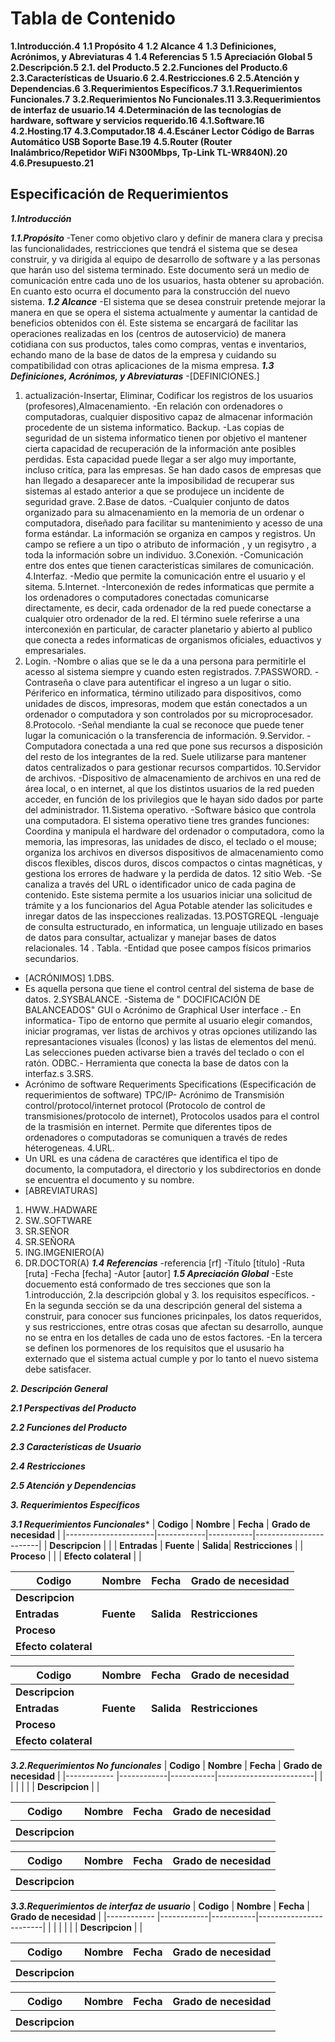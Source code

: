 # Tabla de Contenido

**1.Introducción.4**
**1.1 Propósito 4**
**1.2 Alcance 4**
**1.3 Definiciones, Acrónimos, y Abreviaturas 4**
**1.4 Referencias 5**
**1.5 Apreciación Global 5**
**2.Descripción.5**
**2.1. del Producto.5**
**2.2.Funciones del Producto.6**
**2.3.Características de Usuario.6**
**2.4.Restricciones.6**
**2.5.Atención y Dependencias.6**
**3.Requerimientos Específicos.7**
**3.1.Requerimientos Funcionales.7**
**3.2.Requerimientos No Funcionales.11**
**3.3.Requerimientos de interfaz de usuario.14**
**4.Determinación de las tecnologías de hardware, software y servicios requerido.16**
**4.1.Software.16**
**4.2.Hosting.17**
**4.3.Computador.18**
**4.4.Escáner Lector Código de Barras Automático USB Soporte Base.19**
**4.5.Router (Router Inalámbrico/Repetidor WiFi N300Mbps, Tp-Link TL-WR840N).20**
**4.6.Presupuesto.21**

## Especificación de Requerimientos

***1.Introducción***

***1.1.Propósito***
-Tener como objetivo claro y definir de manera clara y precisa las funcionalidades, restricciones que tendrá el sistema que se desea construir, y va dirigida al equipo de desarrollo de software y a las personas que harán uso del sistema terminado. Este documento será un medio de comunicación entre cada uno de los usuarios, hasta obtener su aprobación. En cuanto esto ocurra el documento para la construcción del nuevo sistema.
***1.2 Alcance***
-El sistema que se desea construir pretende mejorar la manera en que se opera el sistema actualmente y aumentar la cantidad de beneficios obtenidos con él.
Este sistema se encargará de facilitar las operaciones realizadas en los (centros de autoservicio) de manera cotidiana con sus productos, tales como compras, ventas e inventarios, echando mano de la base de datos de la empresa y cuidando su compatibilidad con otras aplicaciones de la misma empresa.
***1.3 Definiciones, Acrónimos, y Abreviaturas***
-[DEFINICIONES.] 
1. actualización-Insertar, Eliminar, Codificar los registros de los usuarios (profesores),Almacenamiento.
-En relación con ordenadores o computadoras, cualquier dispositivo capaz de almacenar información procedente de un sistema informatico. Backup. -Las copias de seguridad de un sistema informatico tienen por objetivo el mantener cierta capacidad de recuperación de la información ante posibles perdidas. Esta capacidad puede llegar a ser algo muy importante, incluso critíca, para las empresas. Se han dado casos de empresas que han llegado a desaparecer ante la imposibilidad de recuperar sus sistemas al estado anterior a que se produjece un incidente de seguridad grave.
2.Base de datos.
-Cualquier conjunto de datos organizado para su almacenamiento en la memoria de un ordenar o computadora, diseñado para facilitar su mantenimiento y acesso de una forma estándar. La información se organiza en campos y registros. Un campo se refiere a un tipo o atributo de información , y un regisytro , a toda la información sobre un individuo.
3.Conexión. 
-Comunicación entre dos entes que tienen caracteristícas similares de comunicación. 
4.Interfaz.
-Medio que permite la comunicación entre el usuario y el sitema.
5.Internet. 
-Interconexión de redes informaticas que permite a los ordenadores o computadores conectadas comunicarse directamente, es decir, cada ordenador de la red puede conectarse a cualquier otro ordenador de la red. El término suele referirse a una interconexión en particular, de caracter planetario y abierto al publico que conecta a redes informaticas de organismos oficiales, eduactivos y empresariales.
6. Login. 
-Nombre o alias que se le da a una persona para permitirle el acesso al sistema siempre y cuando esten registrados.
7.PASSWORD. 
-Contraseña o clave para autentificar el ingreso a un lugar o sitio. Périferico en informatica, término utilizado para dispositivos, como unidades de discos, impresoras, modem que están conectados a un ordenador o computadora y son controlados por su microprocesador.
8.Protocolo. 
-Señal mendiante la cual se reconoce que puede tener lugar la comunicación o la transferencia de información.
9.Servidor. 
-Computadora conectada a una red que pone sus recursos a disposición del resto de los integrantes de la red. Suele utilizarse para mantener datos centralizados o para gestionar recursos compartidos.
10.Servidor de archivos. 
-Dispositivo de almacenamiento de archivos en una red de área local, o en internet, al que los distintos usuarios de la red pueden acceder, en función de los privilegios que le hayan sido dados por parte del administrador.
11.Sistema operativo. 
-Software básico que controla una computadora. El sistema operativo tiene tres grandes funciones: Coordina y manipula el hardware del ordenador o computadora, como la memoria, las impresoras, las unidades de disco, el teclado o el mouse; organiza los archivos en diversos dispositivos de almacenamiento como discos flexibles, discos duros, discos compactos o cintas magnéticas, y gestiona los errores de hadware y la perdida de datos.
12 sitio Web. 
-Se canaliza a través del URL o identificador unico de cada pagina de contenido. Este sistema permite a los usuarios iniciar una solicitud de trámite y a los funcionarios del Agua Potable atender las solicitudes e inregar datos de las inspecciones realizadas.
13.POSTGREQL 
-lenguaje de consulta estructurado, en informatica, un lenguaje utilizado en bases de datos para consultar, actualizar y manejar bases de datos relacionales. 
14 . Tabla. 
-Entidad que posee campos físicos primarios secundarios.
- [ACRÓNIMOS]
1.DBS.
- Es aquella persona que tiene el control central del sistema de base de datos. 
2.SYSBALANCE.
-Sistema de " DOCIFICACIÓN DE BALANCEADOS" GUI o Acrónimo de Graphical User interface .- En informatica- Tipo de entorno que permite al usuario elegir comandos, iniciar programas, ver listas de archivos y otras opciones utilizando las represantaciones visuales (Íconos) y las listas de elementos del menú. Las selecciones pueden activarse bien a través del teclado o con el ratón. ODBC.- Herramienta que conecta la base de datos con la interfaz.s
3.SRS.
- Acrónimo de software Requeriments Specifications 
(Especificación de requerimientos de software)
TPC/IP- Acrónimo de Transmisión control/protocol/internet protocol
(Protocolo de control de transmisiones/protocolo de internet),
Protocolos usados para el control de la trasmisión en internet. Permite que diferentes tipos de ordenadores o computadoras se comuniquen a través de redes héterogeneas.
4.URL. 
- Un URL es una cádena de caractéres que identifica el tipo de documento, la computadora, el directorio y los subdirectorios en donde se encuentra el documento y su nombre.  
- [ABREVIATURAS] 
1. HWW..HADWARE 
2. SW..SOFTWARE 
3. SR.SEÑOR 
4. SR.SEÑORA 
5. ING.IMGENIERO(A) 
6. DR.DOCTOR(A)
***1.4 Referencias***
 -referencia [rf]
 -Título [título]
 -Ruta [ruta]
 -Fecha [fecha]
 -Autor [autor]
***1.5 Apreciación Global***
-Este docuemento está conformado de tres secciones que son la 1.introducción, 2.la descripción global y 3. los requisitos específicos. 
-En la segunda sección se da una descripción general del sistema a construir, para conocer sus funciones pricinpales, los datos requeridos, y sus restricciones, entre otras cosas que afectan su desarrollo, aunque no se entra en los detalles de cada uno de estos factores. 
-En la tercera se definen los pormenores de los requisitos que el ususario ha externado que el sistema actual cumple y por lo tanto el nuevo sistema debe satisfacer.

***2. Descripción General***

***2.1 Perspectivas del Producto***

***2.2 Funciones del Producto***

***2.3 Características de Usuario***

***2.4 Restricciones***

***2.5 Atención y Dependencias***

***3. Requerimientos Específicos***

***3.1 Requerimientos Funcionales****
| **Codigo**           | **Nombre** | **Fecha** | **Grado de necesidad** |
|----------------------|------------|-----------|------------------------|
| **Descripcion**      |                                                 |
| **Entradas**         | **Fuente** | **Salida**| **Restricciones**      |
| **Proceso**          |                                                 |
| **Efecto colateral** |                                                 |

 

| **Codigo**           | **Nombre** | **Fecha** | **Grado de necesidad** |
|----------------------|------------|-----------|------------------------|
| **Descripcion**      |                                                 |
| **Entradas**         | **Fuente** | **Salida**| **Restricciones**      |
| **Proceso**          |                                                 |
| **Efecto colateral** | 



| **Codigo**           | **Nombre** | **Fecha** | **Grado de necesidad** |
|----------------------|------------|-----------|------------------------|
| **Descripcion**      |                                                 |
| **Entradas**         | **Fuente** | **Salida**| **Restricciones**      |
| **Proceso**          |                                                 |
| **Efecto colateral** |   



***3.2.Requerimientos No funcionales***
| **Codigo**      | **Nombre** | **Fecha** | **Grado de necesidad** |
|------------     |------------|-----------|------------------------|
|                 |            |           |                        |
| **Descripcion** |                                                 |


| **Codigo**      | **Nombre** | **Fecha** | **Grado de necesidad** |
|------------     |------------|-----------|------------------------|
|                 |            |           |                        |
| **Descripcion** |                                                 |


| **Codigo**      | **Nombre** | **Fecha** | **Grado de necesidad** |
|------------     |------------|-----------|------------------------|
|                 |            |           |                        |
| **Descripcion** |                                                 |

***3.3.Requerimientos de interfaz de usuario***
| **Codigo**      | **Nombre** | **Fecha** | **Grado de necesidad** |
|------------     |------------|-----------|------------------------|
|                 |            |           |                        |
| **Descripcion** |                                                 |


| **Codigo**      | **Nombre** | **Fecha** | **Grado de necesidad** |
|------------     |------------|-----------|------------------------|
|                 |            |           |                        |
| **Descripcion** |                                                 |


| **Codigo**      | **Nombre** | **Fecha** | **Grado de necesidad** |
|------------     |------------|-----------|------------------------|
|                 |            |           |                        |
| **Descripcion** |                                                 |
